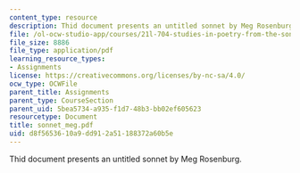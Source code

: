 ```yaml
---
content_type: resource
description: Thid document presents an untitled sonnet by Meg Rosenburg.
file: /ol-ocw-studio-app/courses/21l-704-studies-in-poetry-from-the-sonneteers-to-the-metaphysicals-spring-2006/d8f5653610a9dd912a51188372a60b5e_sonnet_meg.pdf
file_size: 8886
file_type: application/pdf
learning_resource_types:
- Assignments
license: https://creativecommons.org/licenses/by-nc-sa/4.0/
ocw_type: OCWFile
parent_title: Assignments
parent_type: CourseSection
parent_uid: 5bea5734-a935-f1d7-48b3-bb02ef605623
resourcetype: Document
title: sonnet_meg.pdf
uid: d8f56536-10a9-dd91-2a51-188372a60b5e
---
```

Thid document presents an untitled sonnet by Meg Rosenburg.